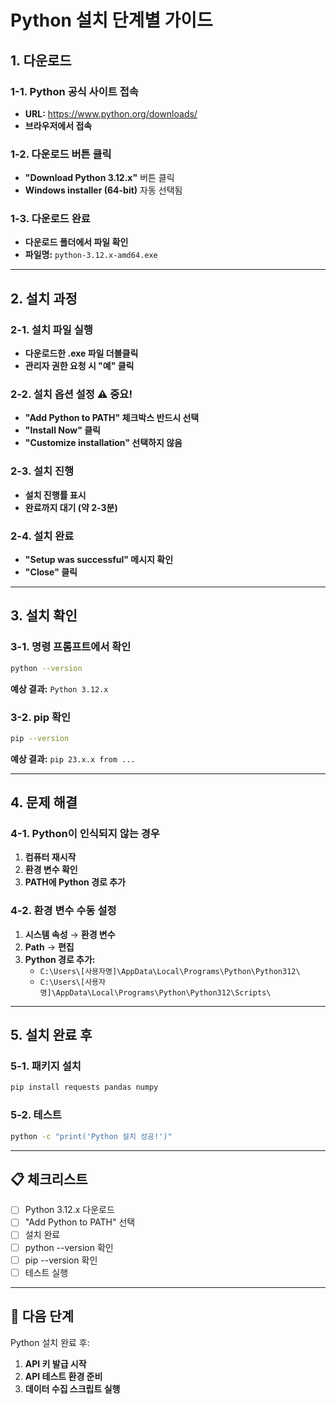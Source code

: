 # Python 설치 단계별 가이드

## 1. 다운로드

### 1-1. Python 공식 사이트 접속
- **URL:** https://www.python.org/downloads/
- **브라우저에서 접속**

### 1-2. 다운로드 버튼 클릭
- **"Download Python 3.12.x"** 버튼 클릭
- **Windows installer (64-bit)** 자동 선택됨

### 1-3. 다운로드 완료
- **다운로드 폴더에서 파일 확인**
- **파일명:** `python-3.12.x-amd64.exe`

---

## 2. 설치 과정

### 2-1. 설치 파일 실행
- **다운로드한 .exe 파일 더블클릭**
- **관리자 권한 요청 시 "예" 클릭**

### 2-2. 설치 옵션 설정 ⚠️ 중요!
- **"Add Python to PATH" 체크박스 반드시 선택**
- **"Install Now" 클릭**
- **"Customize installation" 선택하지 않음**

### 2-3. 설치 진행
- **설치 진행률 표시**
- **완료까지 대기 (약 2-3분)**

### 2-4. 설치 완료
- **"Setup was successful" 메시지 확인**
- **"Close" 클릭**

---

## 3. 설치 확인

### 3-1. 명령 프롬프트에서 확인
```bash
python --version
```
**예상 결과:** `Python 3.12.x`

### 3-2. pip 확인
```bash
pip --version
```
**예상 결과:** `pip 23.x.x from ...`

---

## 4. 문제 해결

### 4-1. Python이 인식되지 않는 경우
1. **컴퓨터 재시작**
2. **환경 변수 확인**
3. **PATH에 Python 경로 추가**

### 4-2. 환경 변수 수동 설정
1. **시스템 속성** → **환경 변수**
2. **Path** → **편집**
3. **Python 경로 추가:**
   - `C:\Users\[사용자명]\AppData\Local\Programs\Python\Python312\`
   - `C:\Users\[사용자명]\AppData\Local\Programs\Python\Python312\Scripts\`

---

## 5. 설치 완료 후

### 5-1. 패키지 설치
```bash
pip install requests pandas numpy
```

### 5-2. 테스트
```bash
python -c "print('Python 설치 성공!')"
```

---

## 📋 체크리스트

- [ ] Python 3.12.x 다운로드
- [ ] "Add Python to PATH" 선택
- [ ] 설치 완료
- [ ] python --version 확인
- [ ] pip --version 확인
- [ ] 테스트 실행

---

## 🎯 다음 단계

Python 설치 완료 후:
1. **API 키 발급 시작**
2. **API 테스트 환경 준비**
3. **데이터 수집 스크립트 실행** 